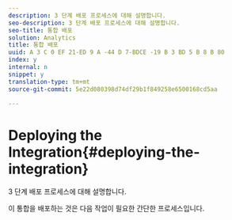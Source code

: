```yaml
---
description: 3 단계 배포 프로세스에 대해 설명합니다.
seo-description: 3 단계 배포 프로세스에 대해 설명합니다.
seo-title: 통합 배포
solution: Analytics
title: 통합 배포
uuid: A 3 C 0 EF 21-ED 9 A -44 D 7-BDCE -19 B 3 BD 5 B 8 B 80
index: y
internal: n
snippet: y
translation-type: tm+mt
source-git-commit: 5e22d080398d74df29b1f849258e6500168cd5aa

---
```



# Deploying the Integration{#deploying-the-integration}

3 단계 배포 프로세스에 대해 설명합니다.

이 통합을 배포하는 것은 다음 작업이 필요한 간단한 프로세스입니다.
